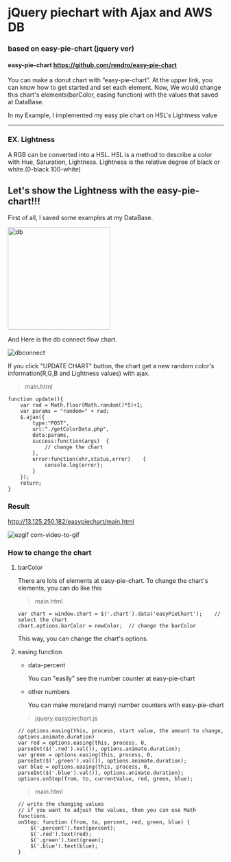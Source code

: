 # jQuery piechart with Ajax and AWS DB

### based on easy-pie-chart (jquery ver)

#### easy-pie-chart <https://github.com/rendro/easy-pie-chart>

You can make a donut chart with “easy-pie-chart”. At the upper link, you can know how to get started and set each element. Now, We would change this chart's elements(barColor, easing function) with the values that saved at DataBase.

In my Example, I implemented my easy pie chart on HSL's Lightness value
* * *

### EX. Lightness

A RGB can be converted into a HSL. HSL is a method to describe a color with Hue, Saturation, Lightness. Lightness is the relative degree of black or white.(0-black 100-white) 

## Let's show the Lightness with the easy-pie-chart!!!

First of all, I saved some examples at my DataBase.

<img width="239" alt="db" src="https://user-images.githubusercontent.com/39694718/48434817-2a0b8280-e7be-11e8-9137-745243e9d3d8.png">


And Here is the db connect flow chart.

![dbconnect](https://user-images.githubusercontent.com/39694718/48434830-37c10800-e7be-11e8-80a3-2e3537166e04.png)


If you click "UPDATE CHART" button, the chart get a new random color's information(R,G,B and Lightness values) with ajax.

> main.html
```
function update(){
    var rad = Math.floor(Math.random()*5)+1;
    var params = "random=" + rad;
    $.ajax({
        type:"POST",
        url:"./getColorData.php",
        data:params,
        success:function(args)  {
            // change the chart
        },
        error:function(xhr,status,error)    {
            console.log(error);
        }
    });
    return;
}
```
### Result

<http://13.125.250.182/easypiechart/main.html>

![ezgif com-video-to-gif](https://user-images.githubusercontent.com/39694718/48434919-6b9c2d80-e7be-11e8-888e-c5ea471a0553.gif)

### How to change the chart


1. barColor

    There are lots of elements at easy-pie-chart. To change the chart's elements, you can do like this
    >main.html
    ```
    var chart = window.chart = $('.chart').data('easyPieChart');    // select the chart
    chart.options.barColor = newColor;  // change the barColor
    ```
    This way, you can change the chart's options.

2. easing function

    * data-percent

        You can "easily" see the number counter at easy-pie-chart
    * other numbers

        You can make more(and many) number counters with easy-pie-chart
    >jquery.easypiechart.js
    ```
    // options.easing(this, process, start value, the amount to change, options.animate.duration)
    var red = options.easing(this, process, 0, parseInt($('.red').val()), options.animate.duration);
    var green = options.easing(this, process, 0, parseInt($('.green').val()), options.animate.duration);
    var blue = options.easing(this, process, 0, parseInt($('.blue').val()), options.animate.duration);
    options.onStep(from, to, currentValue, red, green, blue);

    ```
    >main.html
    ```
    // write the changing values
    // if you want to adjust the values, then you can use Math functions.
    onStep: function (from, to, percent, red, green, blue) {
        $('.percent').text(percent);
        $('.red').text(red);
        $('.green').text(green);
        $('.blue').text(blue);
    }

    ```